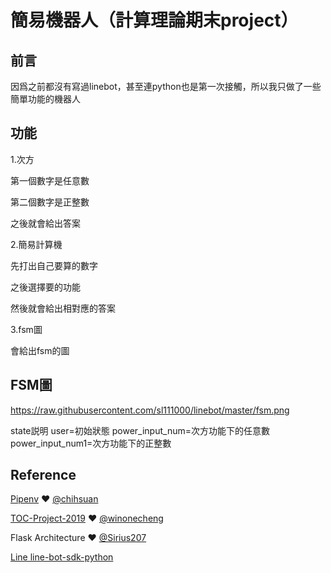 # 簡易機器人（計算理論期末project）
## 前言
因爲之前都沒有寫過linebot，甚至連python也是第一次接觸，所以我只做了一些簡單功能的機器人

## 功能

1.次方

第一個數字是任意數

第二個數字是正整數


之後就會給出答案

2.簡易計算機

先打出自己要算的數字

之後選擇要的功能

然後就會給出相對應的答案

3.fsm圖

會給出fsm的圖

## FSM圖
https://raw.githubusercontent.com/sl111000/linebot/master/fsm.png

state説明
user=初始狀態
power_input_num=次方功能下的任意數
power_input_num1=次方功能下的正整數


## Reference
[Pipenv](https://medium.com/@chihsuan/pipenv-更簡單-更快速的-python-套件管理工具-135a47e504f4) ❤️ [@chihsuan](https://github.com/chihsuan)

[TOC-Project-2019](https://github.com/winonecheng/TOC-Project-2019) ❤️ [@winonecheng](https://github.com/winonecheng)

Flask Architecture ❤️ [@Sirius207](https://github.com/Sirius207)

[Line line-bot-sdk-python](https://github.com/line/line-bot-sdk-python/tree/master/examples/flask-echo)
